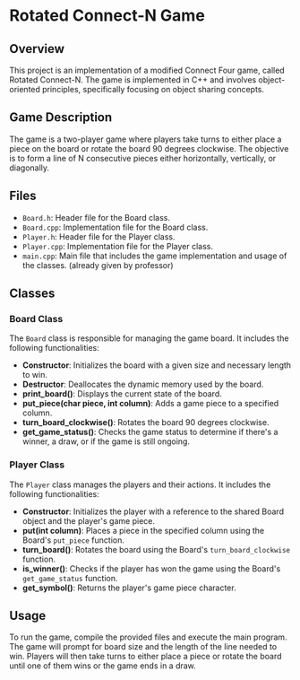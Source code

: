 # Rotated Connect-N Game

## Overview

This project is an implementation of a modified Connect Four game, called Rotated Connect-N. The game is implemented in C++ and involves object-oriented principles, specifically focusing on object sharing concepts.

## Game Description

The game is a two-player game where players take turns to either place a piece on the board or rotate the board 90 degrees clockwise. The objective is to form a line of N consecutive pieces either horizontally, vertically, or diagonally.

## Files

- `Board.h`: Header file for the Board class.
- `Board.cpp`: Implementation file for the Board class.
- `Player.h`: Header file for the Player class.
- `Player.cpp`: Implementation file for the Player class.
- `main.cpp`: Main file that includes the game implementation and usage of the classes. (already given by professor)

## Classes

### Board Class

The `Board` class is responsible for managing the game board. It includes the following functionalities:
- **Constructor**: Initializes the board with a given size and necessary length to win.
- **Destructor**: Deallocates the dynamic memory used by the board.
- **print_board()**: Displays the current state of the board.
- **put_piece(char piece, int column)**: Adds a game piece to a specified column.
- **turn_board_clockwise()**: Rotates the board 90 degrees clockwise.
- **get_game_status()**: Checks the game status to determine if there's a winner, a draw, or if the game is still ongoing.

### Player Class

The `Player` class manages the players and their actions. It includes the following functionalities:
- **Constructor**: Initializes the player with a reference to the shared Board object and the player's game piece.
- **put(int column)**: Places a piece in the specified column using the Board's `put_piece` function.
- **turn_board()**: Rotates the board using the Board's `turn_board_clockwise` function.
- **is_winner()**: Checks if the player has won the game using the Board's `get_game_status` function.
- **get_symbol()**: Returns the player's game piece character.

## Usage

To run the game, compile the provided files and execute the main program. The game will prompt for board size and the length of the line needed to win. Players will then take turns to either place a piece or rotate the board until one of them wins or the game ends in a draw.
